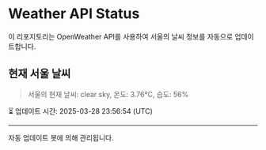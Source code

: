 
# Weather API Status

이 리포지토리는 OpenWeather API를 사용하여 서울의 날씨 정보를 자동으로 업데이트합니다.

## 현재 서울 날씨
> 서울의 현재 날씨: clear sky, 온도: 3.76°C, 습도: 56%

⏳ 업데이트 시간: 2025-03-28 23:56:54 (UTC)

---
자동 업데이트 봇에 의해 관리됩니다.
